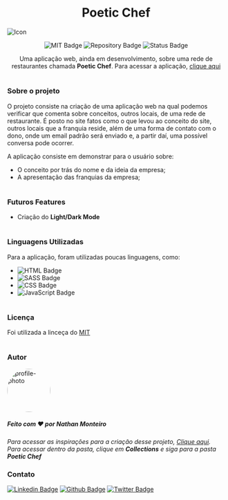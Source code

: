 **<h1 align="center">Poetic Chef</h1>**

![Icon](https://user-images.githubusercontent.com/87106760/200183067-1cd68714-3110-4d64-b209-1ec2da21e6c7.png)

<!-- ![Logo](/MiR/assets/midia/others/screenshot.png) -->
<!-- <hr> -->

<p align="center">
  <img alt="MIT Badge" src="https://img.shields.io/github/license/nathanmontt/letter55?style=for-the-badge&logo=appveyor">
  <img alt="Repository Badge" src="https://img.shields.io/github/repo-size/nathanmontt/letter55?style=for-the-badge&logo=appveyor">
  <img alt="Status Badge" src="https://img.shields.io/badge/status-em_desenvolvimento-yellow?style=for-the-badge&logo=appveyor">
</p>

<p align="center">Uma aplicação web, ainda em desenvolvimento, sobre uma rede de restaurantes chamada <strong>Poetic Chef</strong>. Para acessar a aplicação, <a href="https://nathanmontt.github.io/Poetic-Chef/">clique aqui</a></p>

#
### **Sobre o projeto**
O projeto consiste na criação de uma aplicação web na qual podemos verificar que comenta sobre conceitos, outros locais, de uma rede de restaurante. É posto no site fatos como o que levou ao conceito do site, outros locais que a franquia reside, além de uma forma de contato com o dono, onde um email padrão será enviado e, a partir daí, uma possível conversa pode ocorrer.

A aplicação consiste em demonstrar para o usuário sobre:

* O conceito por trás do nome e da ideia da empresa;
* A apresentação das franquias da empresa;

#

### **Futuros Features**
- Criação do <strong>Light/Dark Mode</strong>
#

### **Linguagens Utilizadas**

Para a aplicação, foram utilizadas poucas linguagens, como:

-  ![HTML Badge](https://img.shields.io/badge/HTML-orange)
-  ![SASS Badge](https://img.shields.io/badge/SASS-ff69b4)
-  ![CSS Badge](https://img.shields.io/badge/CSS-blue)
-  ![JavaScript Badge](https://img.shields.io/badge/JavaScript-yellow)
<!-- [MIT licensed](./LICENSE). -->
#

### **Licença**
Foi utilizada a linceça do [MIT](./LICENSE)

#
### **Autor**
<img style="border-radius: 100%" src="https://avatars.githubusercontent.com/u/87106760?s=400&u=a4fcaf45e79daf73720315436d4e598560012ff5&v=4" width="100px;" alt="profile-photo"/>

##### Feito com ❤️ por Nathan Monteiro

<em>Para acessar as inspirações para a criação desse projeto, <a href="https://unsplash.com/@nathanmontt">Clique aqui</a>. Para acessar dentro da pasta, clique em <strong>Collections</strong> e siga para a pasta <strong>Poetic Chef</strong></em>

### **Contato**

[![Linkedin Badge](https://img.shields.io/badge/-LinkedIn-blue?style=flat-square&logo=Linkedin&logoColor=white&link=https://www.linkedin.com/in/fagnerpsantos/)](https://www.linkedin.com/in/nathan-monteiro/)
[![Github Badge](https://img.shields.io/badge/-Github-000?style=flat-square&logo=Github&logoColor=white&link=https://github.com/fagnerpsantos)](https://github.com/nathanmontt)
[![Twitter Badge](https://img.shields.io/badge/-Twitter-1ca0f1?style=flat-square&labelColor=1ca0f1&logo=twitter&logoColor=white&link=https://twitter.com/fagnerpsantos)](https://twitter.com/nathanmontt)

#
